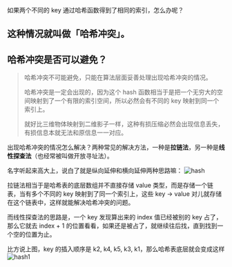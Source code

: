 如果两个不同的 key 通过哈希函数得到了相同的索引，怎么办呢？
## 这种情况就叫做「哈希冲突」。
## 哈希冲突是否可以避免？

>哈希冲突不可能避免，只能在算法层面妥善处理出现哈希冲突的情况。
>
>哈希冲突是一定会出现的，因为这个 hash 函数相当于是把一个无穷大的空间映射到了一个有限的索引空间，所以必然会有不同的 key 映射到同一个索引上。
>
>就好比三维物体映射到二维影子一样，这种有损压缩必然会出现信息丢失，有损信息本就无法和原信息一一对应。

出现哈希冲突的情况怎么解决？两种常见的解决方法，一种是**拉链法**，另一种是**线性探查法**（也经常被叫做开放寻址法）。

名字听起来高大上，说白了就是纵向延伸和横向延伸两种思路嘛：
![hash](https://labuladong.online/algo/images/ds-basic/hash-collision.jpeg)

拉链法相当于是哈希表的底层数组并不直接存储 value 类型，而是存储一个链表，当有多个不同的 key 映射到了同一个索引上，这些 key -> value 对儿就存储在这个链表中，这样就能解决哈希冲突的问题。

而线性探查法的思路是，一个 key 发现算出来的 index 值已经被别的 key 占了，那么它就去 index + 1 的位置看看，如果还是被占了，就继续往后找，直到找到一个空的位置为止。

比方说上图，key 的插入顺序是 k2, k4, k5, k3, k1，那么哈希表底层就会变成这样
![hash1](https://labuladong.online/algo/images/ds-basic/hash-collision-with-key.jpeg)
